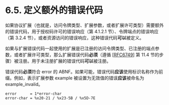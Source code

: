 # 6.5. 定义额外的错误代码

如果协议扩展（也就是，访问令牌类型、扩展参数，或者扩展许可类型）需要额外的错误代码，用于授权码许可的错误响应（第 4.1.2.1 节）、令牌端点的错误响应（第 3.2.4 节），或者资源访问的错误响应，这种错误代码**可以**被定义。

如果与扩展错误代码一起使用的扩展是已注册的访问令牌类型、已注册的端点参数，或者扩展许可类型，那么扩展错误代码**必须**（遵循 [[RFC6749](https://www.rfc-editor.org/info/rfc6749)] 第 11.4 节的步骤）被注册。用于未注册扩展的错误代码**可以**被注册。

错误代码**必须**符合 error 的 ABNF。如果可能，错误代码**应该**使用标识名称作为前缀。例如，表示扩展参数 example 被设置为无效值的错误**应该**被命名为 example_invalid。

```
error      = 1*error-char
error-char = %x20-21 / %x23-5B / %x5D-7E
```
